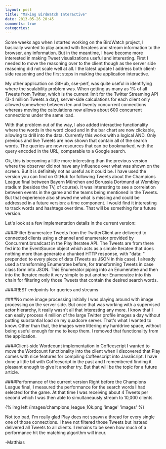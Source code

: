 ```yaml
---
layout: post
title: "Making BirdWatch Interactive"
date: 2013-05-26 20:45
comments: true
categories: 
---
```

Some weeks ago when I started working on the BirdWatch project, I basically wanted to play around with Iteratees and stream information to the browser, any information. But in the meantime, I have become more interested in making Tweet visualizations useful and interesting. First I needed to move the reasoning over to the client though as the server side reasoning did not scale well at all. I the latest update I address both client-side reasoning and the first steps in making the application interactive.

<!-- more -->

My other application on GitHub, sse-perf, was quite useful in identifying where the scalability problem was. When getting as many as 1% of all Tweets from Twitter, which is the current limit for the Twitter Streaming API (3-4 million Tweets a day), server-side calculations for each client only allowed somewhere between ten and twenty concurrent connections whereas moving the calculations now allows about 600 concurrent connections under the same load.

With that problem out of the way, I also added interactive functionality where the words in the word cloud and in the bar chart are now clickable, allowing to drill into the data. Currently this works with a logical AND. Only previous and live Tweets are now shown that contain all of the search words. The queries are now resources that can be bookmarked, with the query encoded in the URL, comparable to a Google search.

Ok, this is becoming a little more interesting than the previous version where the observer did not have any influence over what was shown on the screen. But it is definitely not as useful as it could be. I have used the version you can find on GitHub for following Tweets about the Champions League final between Bayern München and Borussia Dortmund at Wembley stadium (besides the TV, of course). It was interesting to see a correlation between events in the game and the teams being mentioned in the Tweets. But that experience also showed me what is missing and could be addressed in a future version: a time component. I would find it interesting to track words and hashtags over time. That will be something for a future version.

Let's look at a few implementation details in the current version:

####Filter Enumeratee
Tweets from the TwitterClient are delivered to connected clients using a channel and enumerator provided by Concurrent.broadcast in the Play Iteratee API. The Tweets are from there fed into the EventSource object which acts as a simple Iteratee that does nothing more than generate a chunked HTTP response, with "data: " prepended to every piece of data (Tweets as JSON in this case). I already used a transforming Enumeratee before, for transforming Tweets in case class form into JSON. This Enumerator piping into an Enumeratee and then into the Iteratee made it very simple to put another Enumeratee into this chain for filtering only those Tweets that contain the desired search words.

####REST endpoints for queries and streams

####No more image processing
Initially I was playing around with image processing on the server side. But once that was working with a supervised actor hierarchy, it really wasn't all that interesting any more. I know that I can easily process 4 million of the large Twitter profile images a day without putting substantial load on my quadcore server. That's what I wanted to know. Other than that, the images were littering my harddrive space, without being useful enough for me to keep them. I removed that functionality from the application. 

####Client-side Wordcount implementation in Coffeescript 
I wanted to move the Wordcount functionality into the client when I discovered that Play comes with nice features for compiling Coffeescript into JavaScript. I have done a little bit with Coffeescript in the past and I remembered finding it pleasant enough to give it another try. But that will be the topic for a future article.

####Performance of the current version
Right before the Champions League final, I measured the performance for the search words I had selected for the game. At that time I was receiving about 4 Tweets per second which I was then able to simultaneausly stream to 10,000 clients. 

{% img left /images/champions_league_10k.png 'image' 'images' %}

Not too bad, I'm really glad Play does not spawn a thread for every single one of those connections. I have not filtered those Tweets but instead delivered all Tweets to all clients. I remains to be seen how much of a performance hit the matching algorithm will incur.

-Matthias